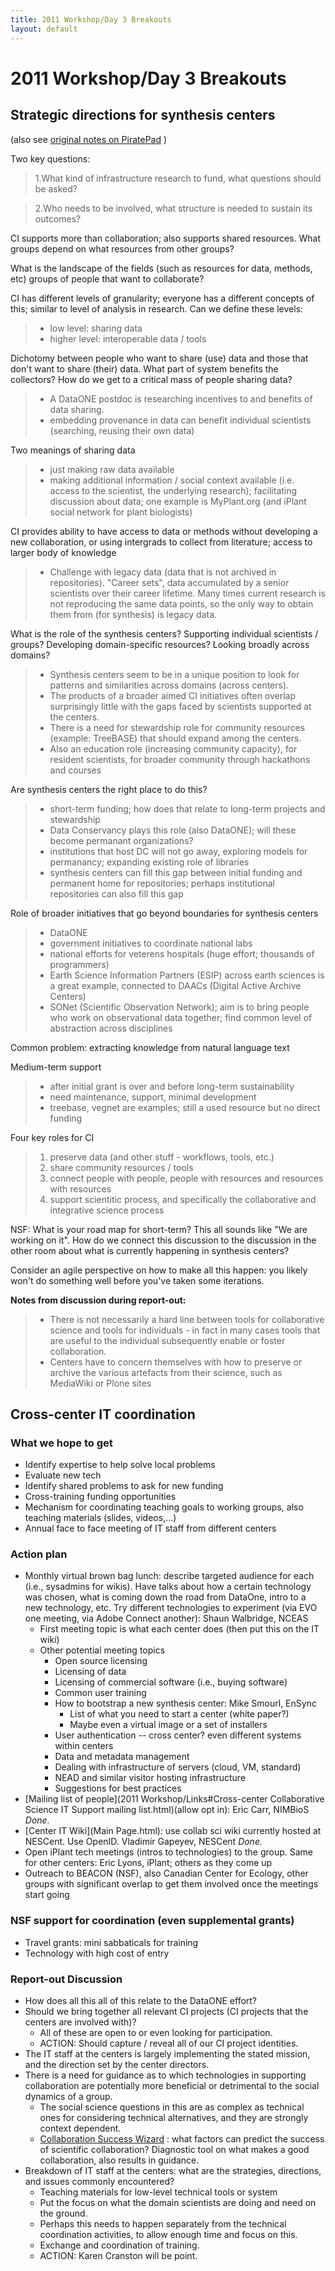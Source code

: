 ```yaml
---
title: 2011 Workshop/Day 3 Breakouts
layout: default
---
```


# 2011 Workshop/Day 3 Breakouts
## Strategic directions for synthesis centers 

(also see [original notes on PiratePad](http://piratepad.net/collabsci-fri-strategic-directions) )

Two key questions:
 > 1.What kind of infrastructure research to fund, what questions should be asked? 
 
 > 2.Who needs to be involved, what structure is needed to sustain its outcomes?

CI supports more than collaboration; also supports shared resources. What groups depend on what resources from other groups?

What is the landscape of the fields (such as resources for data, methods, etc) groups of people that want to collaborate?

CI has different levels of granularity; everyone has a different concepts of this; similar to level of analysis in research. Can we define these levels:
> - low level: sharing data
> - higher level: interoperable data / tools

Dichotomy between people who want to share (use) data and those that don't want to share (their) data. What part of system benefits the collectors? How do we get to a critical mass of people sharing data?
> - A DataONE postdoc is researching incentives to and benefits of data sharing.
> - embedding provenance in data can benefit individual scientists (searching, reusing their own data)

Two meanings of sharing data
> - just making raw data available
> - making additional information / social context available (i.e. access to the scientist, the underlying research); facilitating discussion about data; one example is MyPlant.org (and iPlant social network for plant biologists)

CI provides ability to have access to data or methods without developing a new collaboration, or using intergrads to collect from literature; access to larger body of knowledge
> - Challenge with legacy data (data that is not archived in repositories). "Career sets", data accumulated by a senior scientists over their career lifetime. Many times current research is not reproducing the same data points, so the only way to obtain them from (for synthesis) is legacy data.

What is the role of the synthesis centers? Supporting individual scientists / groups? Developing domain-specific resources? Looking broadly across domains?
> - Synthesis centers seem to be in a unique position to look for patterns and similarities across domains (across centers).
> - The products of a broader aimed CI initiatives often overlap surprisingly little with the gaps faced by scientists supported at the centers.
> - There is a need for stewardship role for community resources (example: TreeBASE) that should expand among the centers.
> - Also an education role (increasing community capacity), for resident scientists, for broader community through hackathons and courses

Are synthesis centers the right place to do this?
> - short-term funding; how does that relate to long-term projects and stewardship
> - Data Conservancy plays this role (also DataONE); will these become permanant organizations?
> - institutions that host DC will not go away, exploring models for permanancy; expanding existing role of libraries
> - synthesis centers can fill this gap between initial funding and permanent home for repositories; perhaps institutional repositories can also fill this gap

Role of broader initiatives that go beyond boundaries for synthesis centers
> - DataONE
> - government initiatives to coordinate national labs
> - national efforts for veterens hospitals (huge effort; thousands of programmers)
> - Earth Science Information Partners (ESIP) across earth sciences is a great example, connected to DAACs (Digital Active Archive Centers)
> - SONet (Scientific Observation Network); aim is to bring people who work on observational data together; find common level of abstraction across disciplines

Common problem: extracting knowledge from natural language text

Medium-term support 
> - after initial grant is over and before long-term sustainability
> - need maintenance, support, minimal development
> - treebase, vegnet are examples; still a used resource but no direct funding

Four key roles for CI
>  1. preserve data (and other stuff - workflows, tools, etc.)
>  2. share community resources / tools
>  3. connect people with people, people with resources and resources with resources
>  4. support scientitic process, and specifically the collaborative and integrative science process

NSF: What is your road map for short-term? This all sounds like "We are working on it". How do we connect this discussion to the discussion in the other room about what is currently happening in synthesis centers?

Consider an agile perspective on how to make all this happen: you likely won't do something well before you've taken some iterations.

**Notes from discussion during report-out:**
> - There is not necessarily a hard line between tools for collaborative science and tools for individuals - in fact in many cases tools that are useful to the individual subsequently enable or foster collaboration.
> - Centers have to concern themselves with how to preserve or archive the various artefacts from their science, such as MediaWiki or Plone sites

## Cross-center IT coordination 

### **What we hope to get**

* Identify expertise to help solve local problems 
* Evaluate new tech 
* Identify shared problems to ask for new funding 
* Cross-training funding opportunities 
* Mechanism for coordinating teaching goals to working groups, also teaching materials (slides, videos,…) 
* Annual face to face meeting of IT staff from different centers

### **Action plan**

* Monthly virtual brown bag lunch: describe targeted audience for each (i.e., sysadmins for wikis). Have talks about how a certain technology was chosen, what is coming down the road from DataOne, intro to a new technology, etc. Try different technologies to experiment (via EVO one meeting, via Adobe Connect another): Shaun Walbridge, NCEAS 
  * First meeting topic is what each center does (then put this on the IT wiki)<br> 
  * Other potential meeting topics<br> 
    * Open source licensing 
    * Licensing of data 
	* Licensing of commercial software (i.e., buying software) 
    * Common user training 
    * How to bootstrap a new synthesis center: Mike Smourl, EnSync 
      * List of what you need to start a center (white paper?) 
      * Maybe even a virtual image or a set of installers 
    * User authentication -- cross center? even different systems within centers 
    * Data and metadata management 
    * Dealing with infrastructure of servers (cloud, VM, standard) 
    * NEAD and similar visitor hosting infrastructure 
    * Suggestions for best practices<br>
* [Mailing list of people](2011 Workshop/Links#Cross-center Collaborative Science IT Support mailing list.html)(allow opt in): Eric Carr, NIMBioS *Done.* 
* [Center IT Wiki](Main Page.html): use collab sci wiki currently hosted at NESCent. Use OpenID. Vladimir Gapeyev, NESCent *Done.*
* Open iPlant tech meetings (intros to technologies) to the group. Same for other centers: Eric Lyons, iPlant; others as they come up 
* Outreach to BEACON (NSF), also Canadian Center for Ecology, other groups with significant overlap to get them involved once the meetings start going

### **NSF support for coordination (even supplemental grants)**

* Travel grants: mini sabbaticals for training 
* Technology with high cost of entry

### **Report-out Discussion**

* How does all this all of this relate to the DataONE effort?
* Should we bring together all relevant CI projects (CI projects that the centers are involved with)?
  * All of these are open to or even looking for participation.
  * ACTION: Should capture / reveal all of our CI project identities.
* The IT staff at the centers is largely implementing the stated mission, and the direction set by the center directors.
* There is a need for guidance as to which technologies in supporting collaboration are potentially more beneficial or detrimental to the social dynamics of a group.
  * The social science questions in this are as complex as technical ones for considering technical alternatives, and they are strongly context dependent.
  * [Collaboration Success Wizard](http://hana.ics.uci.edu/wizard) : what factors can predict the success of scientific collaboration? Diagnostic tool on what makes a good collaboration, also results in guidance.
* Breakdown of IT staff at the centers: what are the strategies, directions, and issues commonly encountered?
  * Teaching materials for low-level technical tools or system
  * Put the focus on what the domain scientists are doing and need on the ground.
  * Perhaps this needs to happen separately from the technical coordination activities, to allow enough time and focus on this.
  * Exchange and coordination of training.
  * ACTION: Karen Cranston will be point.
